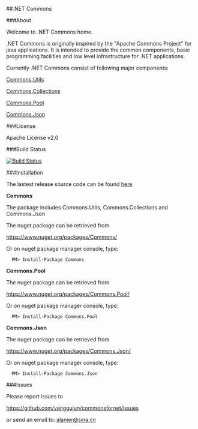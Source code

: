##.NET Commons

###About

Welcome to .NET Commons home.

.NET Commons is originally inspired by the "Apache Commons Project" for java applications. It is intended to provide the common components, basic programming facilities and low level infrastructure for .NET applications.

Currently .NET Commons consist of following major components:

  [Commons.Utils](https://github.com/yanggujun/commonsfornet/wiki/Commons.Utils)

  [Commons.Collections](https://github.com/yanggujun/commonsfornet/wiki/Commons.Collections)

  [Commons.Pool](https://github.com/yanggujun/commonsfornet/wiki/Commons.Pool)

  [Commons.Json](https://github.com/yanggujun/commonsfornet/wiki/Commons.Json)

###License

Apache License v2.0

###Build Status

[![Build Status](https://travis-ci.org/yanggujun/commonsfornet.svg?branch=master)](https://travis-ci.org/yanggujun/commonsfornet)

###Installation

The lastest release source code can be found [here](https://github.com/yanggujun/commonsfornet/releases)

__Commons__
    
The package includes Commons.Utils, Commons.Collections and Commons.Json

The nuget package can be retrieved from 

https://www.nuget.org/packages/Commons/

Or on nuget package manager console, type:

      PM> Install-Package Commons

 __Commons.Pool__
    
The nuget package can be retrieved from 

https://www.nuget.org/packages/Commons.Pool/

Or on nuget package manager console, type:

      PM> Install-Package Commons.Pool

 __Commons.Json__
    
The nuget package can be retrieved from 

https://www.nuget.org/packages/Commons.Json/

Or on nuget package manager console, type:

      PM> Install-Package Commons.Json

###Issues

Please report issues to 

https://github.com/yanggujun/commonsfornet/issues

or send an email to: alanier@sina.cn

